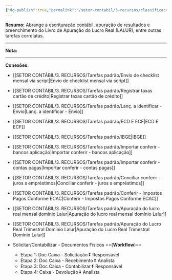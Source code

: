 ```yaml
---
{"dg-publish":true,"permalink":"/setor-contabil/3-recursos/classificacao-das-tarefas/contabil-e-lalur/","dgPassFrontmatter":true,"created":"2025-06-05T22:42:13.720-03:00","updated":"2025-06-10T08:10:49.246-03:00"}
---
```



**Resumo:** 
Abrange a escrituração contábil, apuração de resultados e preenchimento do Livro de Apuração do Lucro Real (LALUR), entre outras tarefas correlatas.

---

**Nota:**




---

**Conexões:**

-  [[SETOR CONTÁBIL/3. RECURSOS/Tarefas padrão/Envio de checklist mensal via script\|Envio de checklist mensal via script]]
-  [[SETOR CONTÁBIL/3. RECURSOS/Tarefas padrão/Registrar taxas cartão de crédito\|Registrar taxas cartão de crédito]]
-  [[SETOR CONTÁBIL/3. RECURSOS/Tarefas padrão/Lanç. a identificar - Envio\|Lanç. a identificar - Envio]]
-  [[SETOR CONTÁBIL/3. RECURSOS/Tarefas padrão/ECD E ECF\|ECD E ECF]]
-  [[SETOR CONTÁBIL/3. RECURSOS/Tarefas padrão/IBGE\|IBGE]]
-  [[SETOR CONTÁBIL/3. RECURSOS/Tarefas padrão/Importar conferir - bancos aplicação\|Importar conferir - bancos aplicação]]
-  [[SETOR CONTÁBIL/3. RECURSOS/Tarefas padrão/Importar conferir - contas pagas\|Importar conferir - contas pagas]]
-  [[SETOR CONTÁBIL/3. RECURSOS/Tarefas padrão/Conciliar conferir - juros s  empréstimos\|Conciliar conferir - juros s  empréstimos]]
-  [[SETOR CONTÁBIL/3. RECURSOS/Tarefas padrão/Conferir - Impostos Pagos Conforme ECAC\|Conferir - Impostos Pagos Conforme ECAC]]
-  [[SETOR CONTÁBIL/3. RECURSOS/Tarefas padrão/Apuração do lucro real mensal domínio Lalur\|Apuração do lucro real mensal domínio Lalur]]
-  [[SETOR CONTÁBIL/3. RECURSOS/Tarefas padrão/Apuração do Lucro Real Trimestral Domínio Lalur\|Apuração do Lucro Real Trimestral Domínio Lalur]]
    
-  Solicitar/Contabilizar - Documentos Físicos ==(**Workflow**)==
    
    - Etapa 1: Doc Caixa - Solicitação ⏬ Responsável
    - Etapa 2: Doc Caixa - Recebimento ⏬ Analista
    - Etapa 3: Doc Caixa - Contabilizar ⏬ Responsável
    - Etapa 4: Caixa - Devolução ⏬ Analista